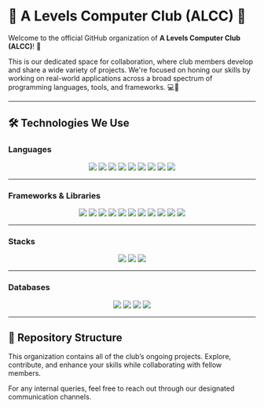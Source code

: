 # 🌟 A Levels Computer Club (ALCC) 🌟

Welcome to the official GitHub organization of **A Levels Computer Club (ALCC)**! 👾

This is our dedicated space for collaboration, where club members develop and share a wide variety of projects. We're focused on honing our skills by working on real-world applications across a broad spectrum of programming languages, tools, and frameworks. 💻🚀

---

## 🛠️ Technologies We Use

### **Languages**
<p align="center">
  <img src="https://img.shields.io/badge/-C++-00599C?style=for-the-badge&logo=c%2B%2B&logoColor=white"/>
  <img src="https://img.shields.io/badge/-C%23-239120?style=for-the-badge&logo=c-sharp&logoColor=white"/>
  <img src="https://img.shields.io/badge/-Java-007396?style=for-the-badge&logo=java&logoColor=white"/>
  <img src="https://img.shields.io/badge/-Python-3776AB?style=for-the-badge&logo=python&logoColor=white"/>
  <img src="https://img.shields.io/badge/-JavaScript-F7DF1E?style=for-the-badge&logo=javascript&logoColor=black"/>
  <img src="https://img.shields.io/badge/-Kotlin-0095D5?style=for-the-badge&logo=kotlin&logoColor=white"/>
  <img src="https://img.shields.io/badge/-Dart-0175C2?style=for-the-badge&logo=dart&logoColor=white"/>
  <img src="https://img.shields.io/badge/-Rust-000000?style=for-the-badge&logo=rust&logoColor=white"/>
  <img src="https://img.shields.io/badge/-PHP-777BB4?style=for-the-badge&logo=php&logoColor=white"/>
</p>

---

### **Frameworks & Libraries**
<p align="center">
  <img src="https://img.shields.io/badge/-React-61DAFB?style=for-the-badge&logo=react&logoColor=black"/>
  <img src="https://img.shields.io/badge/-Next.js-000000?style=for-the-badge&logo=next.js&logoColor=white"/>
  <img src="https://img.shields.io/badge/-Node.js-339933?style=for-the-badge&logo=node.js&logoColor=white"/>
  <img src="https://img.shields.io/badge/-Angular-DD0031?style=for-the-badge&logo=angular&logoColor=white"/>
  <img src="https://img.shields.io/badge/-Django-092E20?style=for-the-badge&logo=django&logoColor=white"/>
  <img src="https://img.shields.io/badge/-Spring-6DB33F?style=for-the-badge&logo=spring&logoColor=white"/>
  <img src="https://img.shields.io/badge/-Flutter-02569B?style=for-the-badge&logo=flutter&logoColor=white"/>
  <img src="https://img.shields.io/badge/-Laravel-FF2D20?style=for-the-badge&logo=laravel&logoColor=white"/>
  <img src="https://img.shields.io/badge/-Express-000000?style=for-the-badge&logo=express&logoColor=white"/>
  <img src="https://img.shields.io/badge/-Scikit--Learn-F7931E?style=for-the-badge&logo=scikit-learn&logoColor=white"/>
  <img src="https://img.shields.io/badge/-TensorFlow-FF6F00?style=for-the-badge&logo=tensorflow&logoColor=white"/>
</p>

---

### **Stacks**
<p align="center">
  <img src="https://img.shields.io/badge/-MERN-61DAFB?style=for-the-badge&logo=react&logoColor=black"/>
  <img src="https://img.shields.io/badge/-MEAN-DD0031?style=for-the-badge&logo=angular&logoColor=white"/>
  <img src="https://img.shields.io/badge/-LAMP-777BB4?style=for-the-badge&logo=php&logoColor=white"/>
</p>

---

### **Databases**
<p align="center">
  <img src="https://img.shields.io/badge/-MongoDB-47A248?style=for-the-badge&logo=mongodb&logoColor=white"/>
  <img src="https://img.shields.io/badge/-MySQL-4479A1?style=for-the-badge&logo=mysql&logoColor=white"/>
  <img src="https://img.shields.io/badge/-PostgreSQL-4169E1?style=for-the-badge&logo=postgresql&logoColor=white"/>
  <img src="https://img.shields.io/badge/-Firebase-FFCA28?style=for-the-badge&logo=firebase&logoColor=black"/>
</p>

---

## 📂 Repository Structure
This organization contains all of the club’s ongoing projects. Explore, contribute, and enhance your skills while collaborating with fellow members.

For any internal queries, feel free to reach out through our designated communication channels.
